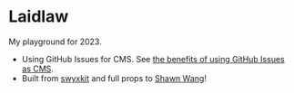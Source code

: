 # Laidlaw

My playground for 2023.
- Using GitHub Issues for CMS. See [the benefits of using GitHub Issues as CMS](https://swyxkit.netlify.app/moving-to-a-github-cms).
- Built from [swyxkit](http://swyxkit.netlify.app/) and full props to [Shawn Wang](https://www.swyx.io/)!

